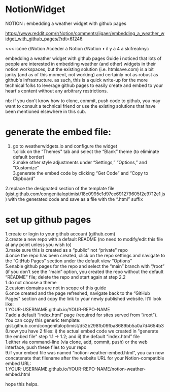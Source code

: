 # NotionWidget
NOTION : embedding a weather widget with github pages


https://www.reddit.com/r/Notion/comments/jigaer/embedding_a_weather_widget_with_github_pages/?rdt=61246

<<<
icône r/Notion
Accéder à Notion
r/Notion
•
il y a 4 a
skifreaknyc

embedding a weather widget with github pages
Guide
i noticed that lots of people are interested in embedding weather (and other) widgets in their notion workspaces, but the existing solution (i.e. htmlsave.com) is a bit janky (and as of this moment, not working) and certainly not as robust as github's infrastructure. as such, this is a quick write-up for the more technical folks to leverage github pages to easily create and embed to your heart's content without any arbitrary restrictions.

nb: if you don't know how to clone, commit, push code to github, you may want to consult a technical friend or use the existing solutions that have been mentioned elsewhere in this sub.

# generate the embed file:

1. go to weatherwidgets.io and configure the widget<br/>
  1.click on the “Themes" tab and select the “Blank” theme (to eliminate default border)<br/>
  2.make other style adjustments under “Settings,” “Options,” and “Customize”<br/>
  3.generate the embed code by clicking “Get Code” and “Copy to Clipboard”<br/>

2.replace the designated section of the template file (gist.github.com/congenitaloptimist/18c0995c1d97ce691279605f2e9712e1.js) with the generated code and save as a file with the “.html” suffix<br/>

# set up github pages

  1.create or login to your github account (github.com)<br/>
  2.create a new repo with a default README (no need to modify/edit this file at any point unless you wish to)<br/>
  3.make sure this is created as a “public” not “private" repo<br/>
  4.once the repo has been created, click on the repo settings and navigate to the “GitHub Pages” section under the default view “Options”<br/>
  5.enable github pages for the repo and select the “main” branch with “/root” (if you don’t see the “main” option, you created the repo without the default “README” file; delete the repo and start again at step 2.2<br/>
    1.do not choose a theme<br/>
    2.custom domains are not in scope of this guide<br/>
  6.once created and the page refreshed, navigate back to the “GitHub Pages" section and copy the link to your newly published website. It’ll look like:<br/>
    1.YOUR-USERNAME.github.io/YOUR-REPO-NAME<br/>
  7.add a default “index.html” page (required for sites served from “/root”). You can copy this generic template: gist.github.com/congenitaloptimist/d52b298fb09fba8689bb5a0a7d4654b3<br/>
  8.now you have 2 files: i) the actual embed code we created in "generate the embed file" step 1.1 → 1.2; and ii) the default “index.html” file<br/>
    1.either via command-line (via clone, add, commit, push) or the web interface, push these files to your repo<br/>
  9.if your embed file was named “notion-weather-embed.html”, you can now concatenate that filename after the website URL for your Notion-compatible embed URL:<br/>
    1.YOUR-USERNAME.github.io/YOUR-REPO-NAME/notion-weather-embed.html<br/>

hope this helps.
>>>
